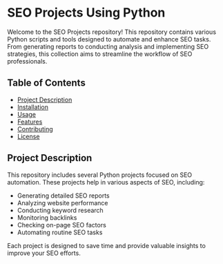 # SEO Projects Using Python

Welcome to the SEO Projects repository! This repository contains various Python scripts and tools designed to automate and enhance SEO tasks. From generating reports to conducting analysis and implementing SEO strategies, this collection aims to streamline the workflow of SEO professionals.

## Table of Contents

- [Project Description](#project-description)
- [Installation](#installation)
- [Usage](#usage)
- [Features](#features)
- [Contributing](#contributing)
- [License](#license)

## Project Description

This repository includes several Python projects focused on SEO automation. These projects help in various aspects of SEO, including:

- Generating detailed SEO reports
- Analyzing website performance
- Conducting keyword research
- Monitoring backlinks
- Checking on-page SEO factors
- Automating routine SEO tasks

Each project is designed to save time and provide valuable insights to improve your SEO efforts.

